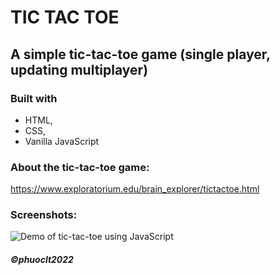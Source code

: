 # TIC TAC TOE 

## A simple tic-tac-toe game (single player, updating multiplayer)

### Built with
* HTML,
* CSS,
* Vanilla JavaScript

### About the tic-tac-toe game:
https://www.exploratorium.edu/brain_explorer/tictactoe.html

### Screenshots:
![Demo of tic-tac-toe using JavaScript]()

##### ©phuoclt2022 
